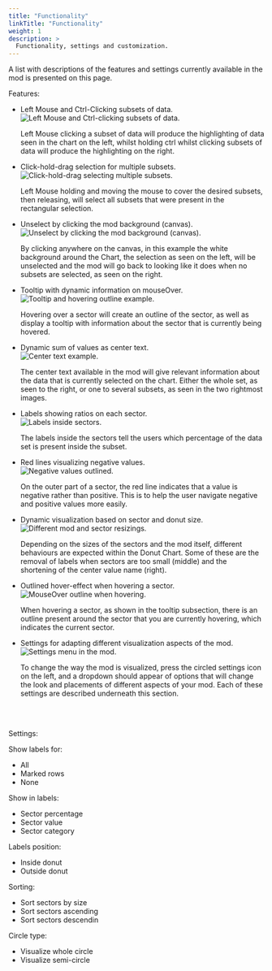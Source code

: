 ```yaml
---
title: "Functionality"
linkTitle: "Functionality"
weight: 1
description: >
  Functionality, settings and customization.
---
```


<p>
	A list with descriptions of the features and settings currently available in the mod is presented on this page. 
</p>

<p>Features:</p>
<ul>
	<li>Left Mouse and Ctrl-Clicking subsets of data.</li>
  <img src="left-click-ctrl-click.png" alt="Left Mouse and Ctrl-clicking subsets of data.">
  <p> Left Mouse clicking a subset of data will produce the highlighting of data seen in the chart on the left, whilst holding ctrl whilst clicking subsets of data will produce the highlighting on the right.</p>
  
  <li>Click-hold-drag selection for multiple subsets.</li>
  <img src="click-hold-drag.png" alt="Click-hold-drag selecting multiple subsets.">
  <p> Left Mouse holding and moving the mouse to cover the desired subsets, then releasing, will select all subsets that were present in the rectangular selection. </p>
  
  <li>Unselect by clicking the mod background (canvas).</li>
  <img src="unselecting-canvas.png" alt="Unselect by clicking the mod background (canvas).">
  <p> By clicking anywhere on the canvas, in this example the white background around the Chart, the selection as seen on the left, will be unselected and the mod will go back to looking like it does when no subsets are selected, as seen on the right. </p>
  
  <li>Tooltip with dynamic information on mouseOver.</li>
  <img src="mouseover-tooltip.png" alt="Tooltip and hovering outline example.">
  <p> Hovering over a sector will create an outline of the sector, as well as display a tooltip with information about the sector that is currently being hovered. </p>
  
  <li>Dynamic sum of values as center text.</li>
  <img src="center-text.png" alt="Center text example.">
  <p> The center text available in the mod will give relevant information about the data that is currently selected on the chart. Either the whole set, as seen to the right, or one to several subsets, as seen in the two rightmost images. </p>
  
  <li>Labels showing ratios on each sector.</li>
  <img src="sector-labels.png" alt="Labels inside sectors.">
  <p> The labels inside the sectors tell the users which percentage of the data set is present inside the subset. </p>
  
  <li>Red lines visualizing negative values.</li>
  <img src="negative-values.png" alt="Negative values outlined.">
  <p> On the outer part of a sector, the red line indicates that a value is negative rather than positive. This is to help the user navigate negative and positive values more easily. </p>
  
  <li>Dynamic visualization based on sector and donut size.</li>
  <img src="dynamic-visualization.png" alt="Different mod and sector resizings.">
  <p> Depending on the sizes of the sectors and the mod itself, different behaviours are expected within the Donut Chart. Some of these are the removal of labels when sectors are too small (middle) and the shortening of the center value name (right).</p>
	
  <li>Outlined hover-effect when hovering a sector.</li>
  <img src="mouseover-tooltip.png" alt="MouseOver outline when hovering.">
  <p> When hovering a sector, as shown in the tooltip subsection, there is an outline present around the sector that you are currently hovering, which indicates the current sector.</p>
  
  <li>Settings for adapting different visualization aspects of the mod.</li>
  <img src="settings-menu.png" alt="Settings menu in the mod.">
  <p> To change the way the mod is visualized, press the circled settings icon on the left, and a dropdown should appear of options that will change the look and placements of different aspects of your mod. Each of these settings are described underneath this section.</p>  
</ul>
<br>
<br>

<p>Settings:</p>
<p>Show labels for:</p>
<ul>
	<li>All</li>
	<li>Marked rows</li>
	<li>None</li>
</ul>

<p>Show in labels:</p>
<ul>
	<li>Sector percentage</li>
	<li>Sector value</li>
	<li>Sector category</li>
</ul>

<p>Labels position:</p>
<ul>
	<li>Inside donut</li>
	<li>Outside donut</li>
</ul>

<p>Sorting:</p>
<ul>
	<li>Sort sectors by size</li>
	<li>Sort sectors ascending</li>
	<li>Sort sectors descendin</li>
</ul>

<p>Circle type:</p>
<ul>
	<li>Visualize whole circle</li>
	<li>Visualize semi-circle</li>
</ul>
<br>
